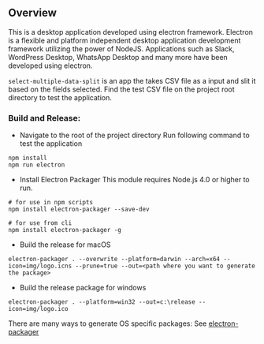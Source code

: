 ## Overview
This is a desktop application developed using electron framework. Electron is a flexible and platform independent desktop application development framework utilizing the power of NodeJS.
Applications such as Slack, WordPress Desktop, WhatsApp Desktop and many more have been developed using electron. 

`select-multiple-data-split` is an app the takes CSV file as a input and slit it based on the fields selected. 
Find the test CSV file on the project root directory to test the application.

### Build and Release:
- Navigate to the root of the project directory
Run following command to test the application
```
npm install
npm run electron

```
- Install Electron Packager
This module requires Node.js 4.0 or higher to run.
```
# for use in npm scripts
npm install electron-packager --save-dev

# for use from cli
npm install electron-packager -g
```

- Build the release for macOS
```
electron-packager . --overwrite --platform=darwin --arch=x64 --icon=img/logo.icns --prune=true --out=<path where you want to generate the package>
```
- Build the release package for windows
```
electron-packager . --platform=win32 --out=c:\release --icon=img/logo.ico
```

There are many ways to generate OS specific packages:
See [electron-packager](https://github.com/electron-userland/electron-packager)


